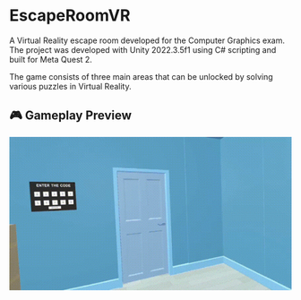 # EscapeRoomVR

A Virtual Reality escape room developed for the Computer Graphics exam.  
The project was developed with Unity 2022.3.5f1 using C# scripting and built for Meta Quest 2.

The game consists of three main areas that can be unlocked by solving various puzzles in Virtual Reality.

## 🎮 Gameplay Preview

<p align="center">
  <img src="./gameplay.gif" alt="Gameplay preview" />
</p>

